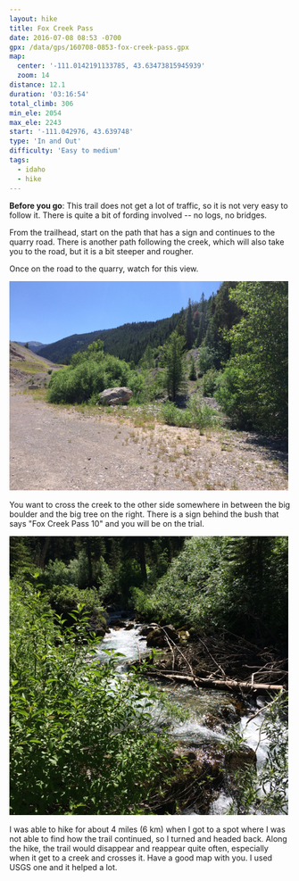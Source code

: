 ```yaml
---
layout: hike
title: Fox Creek Pass
date: 2016-07-08 08:53 -0700
gpx: /data/gps/160708-0853-fox-creek-pass.gpx
map:
  center: '-111.0142191133785, 43.63473815945939'
  zoom: 14
distance: 12.1
duration: '03:16:54'
total_climb: 306
min_ele: 2054
max_ele: 2243
start: '-111.042976, 43.639748'
type: 'In and Out'
difficulty: 'Easy to medium'
tags:
  - idaho
  - hike
---
```


__Before you go__: This trail does not get a lot of traffic, so it is not very easy to follow it. There
is quite a bit of fording involved -- no logs, no bridges.

From the trailhead, start on the path that has a sign and continues to the quarry road. There is another
path following the creek, which will also take you to the road, but it is a bit steeper and rougher.

Once on the road to the quarry, watch for this view.

<img src="/images/160708-first-ford.jpg" width="500" alt="First ford"/>

You want to cross the creek to the other side somewhere in between the big boulder and the big tree on
the right.  There is a sign behind the bush that says "Fox Creek Pass 10" and you will be on the trial.

<img src="/images/160708-fox-creek.jpg" width="500" alt="Fox Creek"/>

I was able to hike for about 4 miles (6 km) when I got to a spot where I was not able to find how the
trail continued, so I turned and headed back.  Along the hike, the trail would disappear and reappear
quite often, especially when it get to a creek and crosses it.  Have a good map with you.
I used USGS one and it helped a lot.
